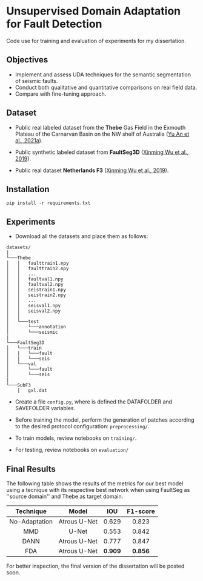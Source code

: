 # Unsupervised Domain Adaptation for Fault Detection

Code use for training and evaluation of experiments for my dissertation.


## Objectives

- Implement and assess UDA techniques for the semantic segmentation of seismic faults.
- Conduct both qualitative and quantitative comparisons on real field data.
- Compare with fine-tuning approach.


## Dataset

- Public real labeled dataset from the **Thebe** Gas Field in the Exmouth Plateau of the Carnarvan Basin on the NW shelf of Australia ([Yu An et al., 2021a](https://doi.org/10.1016/j.dib.2021.107219)).

- Public synthetic labeled dataset from **FaultSeg3D** ([Xinming Wu et al., 2019](https://github.com/xinwucwp/faultSeg)).

- Public real dataset **Netherlands F3** ([Xinming Wu et al., 2019](https://drive.google.com/drive/folders/1aw_f29yXloAeLclOvIshfuBukaOVQAJ1)).


## Installation


```
pip install -r requirements.txt
```


## Experiments

- Download all the datasets and place them as follows:

```
datasets/
|
└───Thebe
│   │   faulttrain1.npy
│   │   faulttrain2.npy
│   │   ...
│   │   faultval1.npy
│   │   faultval2.npy
│   │   seistrain1.npy
│   │   seistrain2.npy
│   │   ...
│   │   seisval1.npy
│   │   seisval2.npy
│   │
│   └───test
│       └───annotation
│       └───seismic
|
└───FaultSeg3D
│   └───train
│   |   └───fault
│   |   └───seis
│   └───val
│       └───fault
│       └───seis
|
└───SubF3
    │   gxl.dat
```

- Create a file `config.py`, where is defined the DATAFOLDER and SAVEFOLDER variables.

- Before training the model, perform the generation of patches according to the desired protocol configuration: `preprocessing/`.

- To train models, review notebooks on `training/`.

- For testing, review notebooks on `evaluation/`


## Final Results

The following table shows the results of the metrics for our best model using a tecnique with its respective best network when using FaultSeg as ''source domain'' and Thebe as target domain.

| Technique | Model | IOU | F1-score |
|:----: | :----: | :----: | :----: |
| No-Adaptation |Atrous U-Net     | 0.629 | 0.823  |
| MMD | U-Net    | 0.553 | 0.842  |
| DANN | Atrous U-Net       | 0.777 | 0.847  |
| FDA | Atrous U-Net  | **0.909** | **0.856** | **0.860** |

For better inspection, the final version of the dissertation will be posted soon.